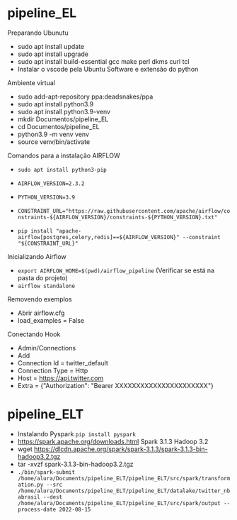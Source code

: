 # pipeline_EL

Preparando Ubunutu

* sudo apt install update
* sudo apt install upgrade
* sudo apt install build-essential gcc make perl dkms curl tcl
* Instalar o vscode pela Ubuntu Software e extensão do python

Ambiente virtual

* sudo add-apt-repository ppa:deadsnakes/ppa
* sudo apt install python3.9
* sudo apt install python3.9-venv
* mkdir Documentos/pipeline_EL
* cd Documentos/pipeline_EL
* python3.9 -m venv venv
* source venv/bin/activate



Comandos para a instalação AIRFLOW
* ```sudo apt install python3-pip```

* ```AIRFLOW_VERSION=2.3.2```
* ```PYTHON_VERSION=3.9```
* ```CONSTRAINT_URL="https://raw.githubusercontent.com/apache/airflow/constraints-${AIRFLOW_VERSION}/constraints-${PYTHON_VERSION}.txt"```
* ```pip install "apache-airflow[postgres,celery,redis]==${AIRFLOW_VERSION}" --constraint "${CONSTRAINT_URL}"```

Inicializando Airflow

* ```export AIRFLOW_HOME=$(pwd)/airflow_pipeline``` (Verificar se está na pasta do projeto)
* ```airflow standalone```

Removendo exemplos

* Abrir airflow.cfg
* load_examples = False

Conectando Hook

* Admin/Connections
* Add
* Connection Id = twitter_default
* Connection Type = Http
* Host = https://api.twitter.com
* Extra = {"Authorization": "Bearer XXXXXXXXXXXXXXXXXXXXXX"}

# pipeline_ELT

* Instalando Pyspark ```pip install pyspark```
* https://spark.apache.org/downloads.html Spark 3.1.3 Hadoop 3.2
* wget https://dlcdn.apache.org/spark/spark-3.1.3/spark-3.1.3-bin-hadoop3.2.tgz
* tar -xvzf spark-3.1.3-bin-hadoop3.2.tgz  
* ``` ./bin/spark-submit /home/alura/Documents/pipeline_ELT/pipeline_ELT/src/spark/transformation.py --src /home/alura/Documents/pipeline_ELT/pipeline_ELT/datalake/twitter_nbabrasil --dest /home/alura/Documents/pipeline_ELT/pipeline_ELT/src/spark/output --process-date 2022-08-15 ```
